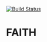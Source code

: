 [![Build Status](https://travis-ci.org/FAITH-HoGent/FAITH.svg?branch=master)](https://travis-ci.org/FAITH-HoGent/FAITH)

# FAITH
